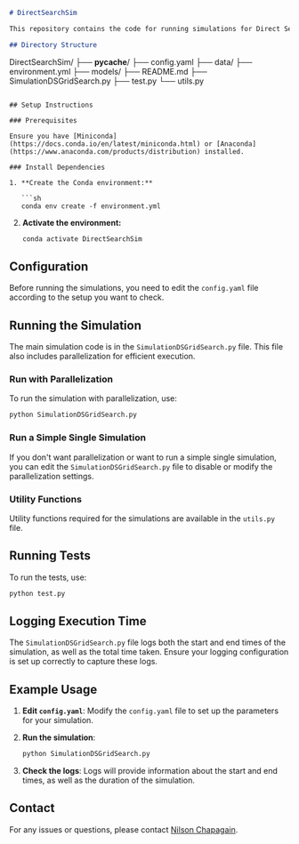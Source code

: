 
```markdown
# DirectSearchSim

This repository contains the code for running simulations for Direct Search. Follow the instructions below to set up and run the simulations.

## Directory Structure

```
DirectSearchSim/
├── __pycache__/
├── config.yaml
├── data/
├── environment.yml
├── models/
├── README.md
├── SimulationDSGridSearch.py
├── test.py
└── utils.py
```

## Setup Instructions

### Prerequisites

Ensure you have [Miniconda](https://docs.conda.io/en/latest/miniconda.html) or [Anaconda](https://www.anaconda.com/products/distribution) installed.

### Install Dependencies

1. **Create the Conda environment:**

   ```sh
   conda env create -f environment.yml
   ```

2. **Activate the environment:**

   ```sh
   conda activate DirectSearchSim
   ```

## Configuration

Before running the simulations, you need to edit the `config.yaml` file according to the setup you want to check.

## Running the Simulation

The main simulation code is in the `SimulationDSGridSearch.py` file. This file also includes parallelization for efficient execution.

### Run with Parallelization

To run the simulation with parallelization, use:

```sh
python SimulationDSGridSearch.py
```

### Run a Simple Single Simulation

If you don't want parallelization or want to run a simple single simulation, you can edit the `SimulationDSGridSearch.py` file to disable or modify the parallelization settings.

### Utility Functions

Utility functions required for the simulations are available in the `utils.py` file.

## Running Tests

To run the tests, use:

```sh
python test.py
```

## Logging Execution Time

The `SimulationDSGridSearch.py` file logs both the start and end times of the simulation, as well as the total time taken. Ensure your logging configuration is set up correctly to capture these logs.

## Example Usage

1. **Edit `config.yaml`**:
   Modify the `config.yaml` file to set up the parameters for your simulation.

2. **Run the simulation**:
   ```sh
   python SimulationDSGridSearch.py
   ```

3. **Check the logs**:
   Logs will provide information about the start and end times, as well as the duration of the simulation.

## Contact

For any issues or questions, please contact [Nilson Chapagain](mailto:nilson.chapagain@gmail.com).
```

